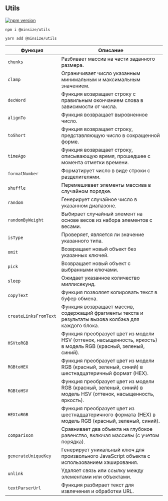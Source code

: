 ## Utils
[![npm version](https://img.shields.io/npm/v/@minsize/utils)](https://www.npmjs.com/package/@minsize/utils)

```
npm i @minsize/utils

yarn add @minsize/utils
```

| Функция               | Описание                                                                                                        |
| --------------------- | --------------------------------------------------------------------------------------------------------------- |
| `chunks`              | Разбивает массив на части заданного размера.                                                                    |
| `clamp`               | Ограничивает число указанным минимальным и максимальным значением.                                              |
| `decWord`             | Функция возвращает строку с правильным окончанием слова в зависимости от числа.                                 |
| `alignTo`             | Функция возвращает выровненное число.                                                                           |
| `toShort`             | Функция возвращает строку, представляющую число в сокращенной форме.                                            |
| `timeAgo`             | Функция возвращает строку, описывающую время, прошедшее с момента отметки времени.                              |
| `formatNumber`        | Форматирует число в виде строки с разделителями.                                                                |
| `shuffle`             | Перемешивает элементы массива в случайном порядке.                                                              |
| `random`              | Генерирует случайное число в указанном диапазоне.                                                               |
| `randomByWeight`      | Выбирает случайный элемент на основе весов из набора элементов с весами.                                        |
| `isType`              | Проверяет, является ли значение указанного типа.                                                                |
| `omit`                | Возвращает новый объект без указанных ключей.                                                                   |
| `pick`                | Возвращает новый объект с выбранными ключами.                                                                   |
| `sleep`               | Ожидает указанное количество миллисекунд.                                                                       |
| `copyText`            | Функция позволяет копировать текст в буфер обмена.                                                              |
| `createLinksFromText` | Функция возвращает массив, содержащий фрагменты текста и результаты вызова колбэка для каждого блока.           |
| `HSVtoRGB`            | Функция преобразует цвет из модели HSV (оттенок, насыщенность, яркость) в модель RGB (красный, зеленый, синий). |
| `RGBtoHEX`            | Функция преобразует цвет из модели RGB (красный, зеленый, синий) в шестнадцатеричный формат (HEX).              |
| `RGBtoHSV`            | Функция преобразует цвет из модели RGB (красный, зеленый, синий) в модель HSV (оттенок, насыщенность, яркость). |
| `HEXtoRGB`            | Функция преобразует цвет из шестнадцатеричного формата (HEX) в модель RGB (красный, зеленый, синий).            |
| `comparison`          | Сравнивает два объекта на глубокое равенство, включая массивы (с учетом порядка).                               |
| `generateUniqueKey`   | Генерирует уникальный ключ для произвольного JavaScript объекта с использованием хэширования.                   |
| `unlink`              | Удаляет связь или ссылку между элементами или объектами.                                                        |
| `textParserUrl`       | Функция разбирает текст для извлечения и обработки URL.                                                         |